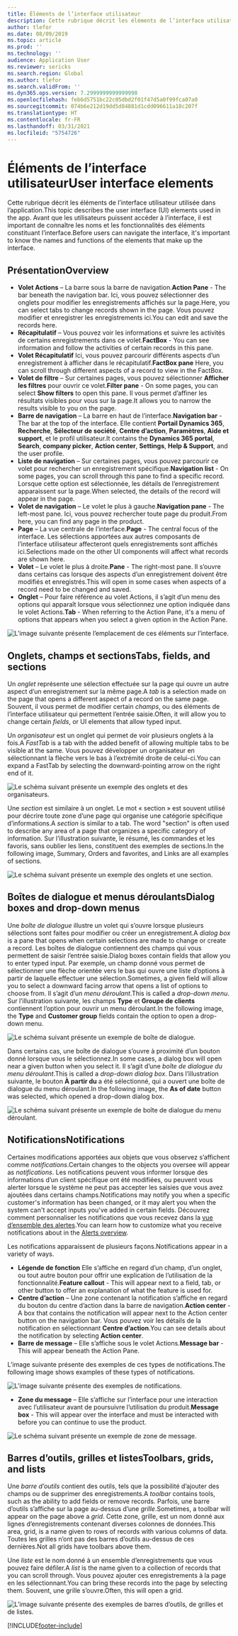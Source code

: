 ```yaml
---
title: Éléments de l’interface utilisateur
description: Cette rubrique décrit les éléments de l’interface utilisateur utilisés dans l’application.
author: tlefor
ms.date: 08/09/2019
ms.topic: article
ms.prod: ''
ms.technology: ''
audience: Application User
ms.reviewer: sericks
ms.search.region: Global
ms.author: tlefor
ms.search.validFrom: ''
ms.dyn365.ops.version: 7.2999999999999998
ms.openlocfilehash: feb6d5751bc22c05dbd2f01f47d5a0f99fca07a0
ms.sourcegitcommit: 074b6e212d19dd5d84881d1cdd096611a18c207f
ms.translationtype: HT
ms.contentlocale: fr-FR
ms.lasthandoff: 03/31/2021
ms.locfileid: "5754726"
---
```

# <a name="user-interface-elements"></a><span data-ttu-id="df877-103">Éléments de l’interface utilisateur</span><span class="sxs-lookup"><span data-stu-id="df877-103">User interface elements</span></span>

<span data-ttu-id="df877-104">Cette rubrique décrit les éléments de l’interface utilisateur utilisée dans l’application.</span><span class="sxs-lookup"><span data-stu-id="df877-104">This topic describes the user interface (UI) elements used in the app.</span></span> <span data-ttu-id="df877-105">Avant que les utilisateurs puissent accéder à l’interface, il est important de connaître les noms et les fonctionnalités des éléments constituant l’interface.</span><span class="sxs-lookup"><span data-stu-id="df877-105">Before users can navigate the interface, it's important to know the names and functions of the elements that make up the interface.</span></span>

## <a name="overview"></a><span data-ttu-id="df877-106">Présentation</span><span class="sxs-lookup"><span data-stu-id="df877-106">Overview</span></span>

- <span data-ttu-id="df877-107">**Volet Actions** – La barre sous la barre de navigation.</span><span class="sxs-lookup"><span data-stu-id="df877-107">**Action Pane** - The bar beneath the navigation bar.</span></span> <span data-ttu-id="df877-108">Ici, vous pouvez sélectionner des onglets pour modifier les enregistrements affichés sur la page.</span><span class="sxs-lookup"><span data-stu-id="df877-108">Here, you can select tabs to change records shown in the page.</span></span> <span data-ttu-id="df877-109">Vous pouvez modifier et enregistrer les enregistrements ici.</span><span class="sxs-lookup"><span data-stu-id="df877-109">You can edit and save the records here.</span></span>  
- <span data-ttu-id="df877-110">**Récapitulatif** – Vous pouvez voir les informations et suivre les activités de certains enregistrements dans ce volet.</span><span class="sxs-lookup"><span data-stu-id="df877-110">**FactBox** - You can see information and follow the activities of certain records in this pane.</span></span>  
- <span data-ttu-id="df877-111">**Volet Récapitulatif** Ici, vous pouvez parcourir différents aspects d’un enregistrement à afficher dans le récapitulatif.</span><span class="sxs-lookup"><span data-stu-id="df877-111">**FactBox pane** Here, you can scroll through different aspects of a record to view in the FactBox.</span></span>  
- <span data-ttu-id="df877-112">**Volet de filtre** – Sur certaines pages, vous pouvez sélectionner **Afficher les filtres** pour ouvrir ce volet.</span><span class="sxs-lookup"><span data-stu-id="df877-112">**Filter pane** - On some pages, you can select **Show filters** to open this pane.</span></span> <span data-ttu-id="df877-113">Il vous permet d’affiner les résultats visibles pour vous sur la page.</span><span class="sxs-lookup"><span data-stu-id="df877-113">It allows you to narrow the results visible to you on the page.</span></span>  
- <span data-ttu-id="df877-114">**Barre de navigation** – La barre en haut de l’interface.</span><span class="sxs-lookup"><span data-stu-id="df877-114">**Navigation bar** - The bar at the top of the interface.</span></span> <span data-ttu-id="df877-115">Elle contient **Portail Dynamics 365**, **Recherche**, **Sélecteur de société**, **Centre d’action**, **Paramètres**, **Aide et support**, et le profil utilisateur.</span><span class="sxs-lookup"><span data-stu-id="df877-115">It contains the **Dynamics 365 portal**, **Search**, **company picker**, **Action center**, **Settings**, **Help & Support**, and the user profile.</span></span>  
- <span data-ttu-id="df877-116">**Liste de navigation** – Sur certaines pages, vous pouvez parcourir ce volet pour rechercher un enregistrement spécifique.</span><span class="sxs-lookup"><span data-stu-id="df877-116">**Navigation list** - On some pages, you can scroll through this pane to find a specific record.</span></span> <span data-ttu-id="df877-117">Lorsque cette option est sélectionnée, les détails de l’enregistrement apparaissent sur la page.</span><span class="sxs-lookup"><span data-stu-id="df877-117">When selected, the details of the record will appear in the page.</span></span>  
- <span data-ttu-id="df877-118">**Volet de navigation** – Le volet le plus à gauche.</span><span class="sxs-lookup"><span data-stu-id="df877-118">**Navigation pane** - The left-most pane.</span></span> <span data-ttu-id="df877-119">Ici, vous pouvez rechercher toute page du produit.</span><span class="sxs-lookup"><span data-stu-id="df877-119">From here, you can find any page in the product.</span></span>  
- <span data-ttu-id="df877-120">**Page** – La vue centrale de l’interface.</span><span class="sxs-lookup"><span data-stu-id="df877-120">**Page** - The central focus of the interface.</span></span> <span data-ttu-id="df877-121">Les sélections apportées aux autres composants de l’interface utilisateur affecteront quels enregistrements sont affichés ici.</span><span class="sxs-lookup"><span data-stu-id="df877-121">Selections made on the other UI components will affect what records are shown here.</span></span>  
- <span data-ttu-id="df877-122">**Volet** – Le volet le plus à droite.</span><span class="sxs-lookup"><span data-stu-id="df877-122">**Pane** - The right-most pane.</span></span> <span data-ttu-id="df877-123">Il s’ouvre dans certains cas lorsque des aspects d’un enregistrement doivent être modifiés et enregistrés.</span><span class="sxs-lookup"><span data-stu-id="df877-123">This will open in some cases when aspects of a record need to be changed and saved.</span></span>  
- <span data-ttu-id="df877-124">**Onglet** – Pour faire référence au volet Actions, il s’agit d’un menu des options qui apparaît lorsque vous sélectionnez une option indiquée dans le volet Actions.</span><span class="sxs-lookup"><span data-stu-id="df877-124">**Tab** - When referring to the Action Pane, it's a menu of options that appears when you select a given option in the Action Pane.</span></span>  

![L’image suivante présente l’emplacement de ces éléments sur l’interface.](media/user-interface-01.png)

## <a name="tabs-fields-and-sections"></a><span data-ttu-id="df877-126">Onglets, champs et sections</span><span class="sxs-lookup"><span data-stu-id="df877-126">Tabs, fields, and sections</span></span>

<span data-ttu-id="df877-127">Un *onglet* représente une sélection effectuée sur la page qui ouvre un autre aspect d’un enregistrement sur la même page.</span><span class="sxs-lookup"><span data-stu-id="df877-127">A *tab* is a selection made on the page that opens a different aspect of a record on the same page.</span></span> <span data-ttu-id="df877-128">Souvent, il vous permet de modifier certain *champs*, ou des éléments de l’interface utilisateur qui permettent l’entrée saisie.</span><span class="sxs-lookup"><span data-stu-id="df877-128">Often, it will allow you to change certain *fields*, or UI elements that allow typed input.</span></span> 

<span data-ttu-id="df877-129">Un *organisateur* est un onglet qui permet de voir plusieurs onglets à la fois.</span><span class="sxs-lookup"><span data-stu-id="df877-129">A *FastTab* is a tab with the added benefit of allowing multiple tabs to be visible at the same.</span></span> <span data-ttu-id="df877-130">Vous pouvez développer un organisateur en sélectionnant la flèche vers le bas à l’extrémité droite de celui-ci.</span><span class="sxs-lookup"><span data-stu-id="df877-130">You can expand a FastTab by selecting the downward-pointing arrow on the right end of it.</span></span>

![Le schéma suivant présente un exemple des onglets et des organisateurs.](media/user-interface-02.png)

<span data-ttu-id="df877-132">Une *section* est similaire à un onglet. Le mot « section » est souvent utilisé pour décrire toute zone d’une page qui organise une catégorie spécifique d’informations.</span><span class="sxs-lookup"><span data-stu-id="df877-132">A *section* is similar to a tab. The word "section" is often used to describe any area of a page that organizes a specific category of information.</span></span> <span data-ttu-id="df877-133">Sur l’illustration suivante, le résumé, les commandes et les favoris, sans oublier les liens, constituent des exemples de sections.</span><span class="sxs-lookup"><span data-stu-id="df877-133">In the following image, Summary, Orders and favorites, and Links are all examples of sections.</span></span>

![Le schéma suivant présente un exemple des onglets et une section.](media/user-interface-03.png)

## <a name="dialog-boxes-and-drop-down-menus"></a><span data-ttu-id="df877-135">Boîtes de dialogue et menus déroulants</span><span class="sxs-lookup"><span data-stu-id="df877-135">Dialog boxes and drop-down menus</span></span>

<span data-ttu-id="df877-136">Une *boîte de dialogue* illustre un volet qui s’ouvre lorsque plusieurs sélections sont faites pour modifier ou créer un enregistrement.</span><span class="sxs-lookup"><span data-stu-id="df877-136">A *dialog box* is a pane that opens when certain selections are made to change or create a record.</span></span> <span data-ttu-id="df877-137">Les boîtes de dialogue contiennent des champs qui vous permettent de saisir l’entrée saisie.</span><span class="sxs-lookup"><span data-stu-id="df877-137">Dialog boxes contain fields that allow you to enter typed input.</span></span> <span data-ttu-id="df877-138">Par exemple, un champ donné vous permet de sélectionner une flèche orientée vers le bas qui ouvre une liste d’options à partir de laquelle effectuer une sélection.</span><span class="sxs-lookup"><span data-stu-id="df877-138">Sometimes, a given field will allow you to select a downward facing arrow that opens a list of options to choose from.</span></span> <span data-ttu-id="df877-139">Il s’agit d’un *menu déroulant*.</span><span class="sxs-lookup"><span data-stu-id="df877-139">This is called a *drop-down menu*.</span></span> <span data-ttu-id="df877-140">Sur l’illustration suivante, les champs **Type** et **Groupe de clients** contiennent l’option pour ouvrir un menu déroulant.</span><span class="sxs-lookup"><span data-stu-id="df877-140">In the following image, the **Type** and **Customer group** fields contain the option to open a drop-down menu.</span></span>

![Le schéma suivant présente un exemple de boîte de dialogue.](media/user-interface-04.png)

<span data-ttu-id="df877-142">Dans certains cas, une boîte de dialogue s’ouvre à proximité d’un bouton donné lorsque vous le sélectionnez.</span><span class="sxs-lookup"><span data-stu-id="df877-142">In some cases, a dialog box will open near a given button when you select it.</span></span> <span data-ttu-id="df877-143">Il s’agit d’une *boîte de dialogue du menu déroulant*.</span><span class="sxs-lookup"><span data-stu-id="df877-143">This is called a *drop-down dialog box*.</span></span> <span data-ttu-id="df877-144">Dans l’illustration suivante, le bouton **À partir du** a été sélectionné, qui a ouvert une boîte de dialogue du menu déroulant.</span><span class="sxs-lookup"><span data-stu-id="df877-144">In the following image, the **As of date** button was selected, which opened a drop-down dialog box.</span></span>

![Le schéma suivant présente un exemple de boîte de dialogue du menu déroulant.](media/user-interface-05.png)

## <a name="notifications"></a><span data-ttu-id="df877-146">Notifications</span><span class="sxs-lookup"><span data-stu-id="df877-146">Notifications</span></span>

<span data-ttu-id="df877-147">Certaines modifications apportées aux objets que vous observez s’affichent comme *notifications*.</span><span class="sxs-lookup"><span data-stu-id="df877-147">Certain changes to the objects you oversee will appear as *notifications*.</span></span> <span data-ttu-id="df877-148">Les notifications peuvent vous informer lorsque des informations d’un client spécifique ont été modifiées, ou peuvent vous alerter lorsque le système ne peut pas accepter les saisies que vous avez ajoutées dans certains champs.</span><span class="sxs-lookup"><span data-stu-id="df877-148">Notifications may notify you when a specific customer's information has been changed, or it may alert you when the system can't accept inputs you've added in certain fields.</span></span> <span data-ttu-id="df877-149">Découvrez comment personnaliser les notifications que vous recevez dans la [vue d’ensemble des alertes](../get-started/alerts-overview.md).</span><span class="sxs-lookup"><span data-stu-id="df877-149">You can learn how to customize what you receive notifications about in the [Alerts overview](../get-started/alerts-overview.md).</span></span>

<span data-ttu-id="df877-150">Les notifications apparaissent de plusieurs façons.</span><span class="sxs-lookup"><span data-stu-id="df877-150">Notifications appear in a variety of ways.</span></span>
- <span data-ttu-id="df877-151">**Légende de fonction** Elle s’affiche en regard d’un champ, d’un onglet, ou tout autre bouton pour offrir une explication de l’utilisation de la fonctionnalité.</span><span class="sxs-lookup"><span data-stu-id="df877-151">**Feature callout** - This will appear next to a field, tab, or other button to offer an explanation of what the feature is used for.</span></span> 
- <span data-ttu-id="df877-152">**Centre d’action** – Une zone contenant la notification s’affiche en regard du bouton du centre d’action dans la barre de navigation.</span><span class="sxs-lookup"><span data-stu-id="df877-152">**Action center** - A box that contains the notification will appear next to the Action center button on the navigation bar.</span></span> <span data-ttu-id="df877-153">Vous pouvez voir les détails de la notification en sélectionnant **Centre d’action**.</span><span class="sxs-lookup"><span data-stu-id="df877-153">You can see details about the notification by selecting **Action center**.</span></span>  
- <span data-ttu-id="df877-154">**Barre de message** – Elle s’affiche sous le volet Actions.</span><span class="sxs-lookup"><span data-stu-id="df877-154">**Message bar** - This will appear beneath the Action Pane.</span></span>  

<span data-ttu-id="df877-155">L’image suivante présente des exemples de ces types de notifications.</span><span class="sxs-lookup"><span data-stu-id="df877-155">The following image shows examples of these types of notifications.</span></span>

![L’image suivante présente des exemples de notifications.](media/user-interface-06.png)

- <span data-ttu-id="df877-157">**Zone du message** – Elle s’affiche sur l’interface pour une interaction avec l’utilisateur avant de poursuivre l’utilisation du produit.</span><span class="sxs-lookup"><span data-stu-id="df877-157">**Message box** - This will appear over the interface and must be interacted with before you can continue to use the product.</span></span>  

![Le schéma suivant présente un exemple de zone de message.](media/user-interface-07.png)

## <a name="toolbars-grids-and-lists"></a><span data-ttu-id="df877-159">Barres d’outils, grilles et listes</span><span class="sxs-lookup"><span data-stu-id="df877-159">Toolbars, grids, and lists</span></span>

<span data-ttu-id="df877-160">Une *barre d’outils* contient des outils, tels que la possibilité d’ajouter des champs ou de supprimer des enregistrements.</span><span class="sxs-lookup"><span data-stu-id="df877-160">A *toolbar* contains tools, such as the ability to add fields or remove records.</span></span> <span data-ttu-id="df877-161">Parfois, une barre d’outils s’affiche sur la page au-dessus d’une *grille*.</span><span class="sxs-lookup"><span data-stu-id="df877-161">Sometimes, a toolbar will appear on the page above a *grid*.</span></span> <span data-ttu-id="df877-162">Cette zone, grille, est un nom donné aux lignes d’enregistrements contenant diverses colonnes de données.</span><span class="sxs-lookup"><span data-stu-id="df877-162">This area, grid, is a name given to rows of records with various columns of data.</span></span> <span data-ttu-id="df877-163">Toutes les grilles n’ont pas des barres d’outils au-dessus de ces dernières.</span><span class="sxs-lookup"><span data-stu-id="df877-163">Not all grids have toolbars above them.</span></span>

<span data-ttu-id="df877-164">Une *liste* est le nom donné à un ensemble d’enregistrements que vous pouvez faire défiler.</span><span class="sxs-lookup"><span data-stu-id="df877-164">A *list* is the name given to a collection of records that you can scroll through.</span></span> <span data-ttu-id="df877-165">Vous pouvez ajouter ces enregistrements à la page en les sélectionnant.</span><span class="sxs-lookup"><span data-stu-id="df877-165">You can bring these records into the page by selecting them.</span></span> <span data-ttu-id="df877-166">Souvent, une grille s’ouvre.</span><span class="sxs-lookup"><span data-stu-id="df877-166">Often, this will open a grid.</span></span>

![L’image suivante présente des exemples de barres d’outils, de grilles et de listes.](media/user-interface-08.png)


[!INCLUDE[footer-include](../../../includes/footer-banner.md)]